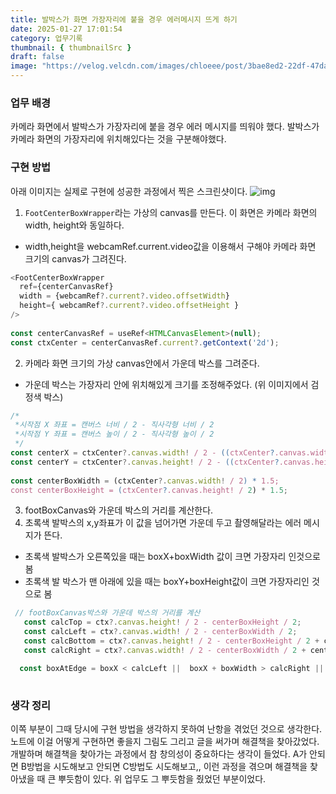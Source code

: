 ```yaml
---
title: 발박스가 화면 가장자리에 붙을 경우 에러메시지 뜨게 하기
date: 2025-01-27 17:01:54
category: 업무기록
thumbnail: { thumbnailSrc }
draft: false
image: "https://velog.velcdn.com/images/chloeee/post/3bae8ed2-22df-47da-9d98-1b38c768ced0/image.png"
---
```


### 업무 배경
카메라 화면에서 발박스가 가장자리에 붙을 경우 에러 메시지를 띄워야 했다.
발박스가 카메라 화면의 가장자리에 위치해있다는 것을 구분해야했다.



### 구현 방법
아래 이미지는 실제로 구현에 성공한 과정에서 찍은 스크린샷이다.
<img src="https://velog.velcdn.com/images/chloeee/post/46dfd585-9223-4897-9b50-1a5d90c96184/image.png" alt="img" />

1. `FootCenterBoxWrapper`라는 가상의 canvas를 만든다. 이 화면은 카메라 화면의 width, height와 동일하다.
- width,height을 webcamRef.current.video값을 이용해서 구해야 카메라 화면 크기의 canvas가 그려진다.
```js
<FootCenterBoxWrapper
  ref={centerCanvasRef}
  width = {webcamRef?.current?.video.offsetWidth}
  height={ webcamRef?.current?.video.offsetHeight }
/>
                        
const centerCanvasRef = useRef<HTMLCanvasElement>(null);
const ctxCenter = centerCanvasRef.current?.getContext('2d');

```
2.  카메라 화면 크기의 가상 canvas안에서 가운데 박스를 그려준다.
- 가운데 박스는 가장자리 안에 위치해있게 크기를 조정해주었다. (위 이미지에서 검정색 박스)

```js
/*
 *시작점 X 좌표 = 캔버스 너비 / 2 - 직사각형 너비 / 2
 *시작점 Y 좌표 = 캔버스 높이 / 2 - 직사각형 높이 / 2
 */
const centerX = ctxCenter?.canvas.width! / 2 - ((ctxCenter?.canvas.width! / 2) * 1.5) / 2;
const centerY = ctxCenter?.canvas.height! / 2 - ((ctxCenter?.canvas.height! / 2) * 1.5) / 2;
                        
const centerBoxWidth = (ctxCenter?.canvas.width! / 2) * 1.5;
const centerBoxHeight = (ctxCenter?.canvas.height! / 2) * 1.5;

```
3. footBoxCanvas와 가운데 박스의 거리를 계산한다. 
4. 초록색 발박스의 x,y좌표가 이 값을 넘어가면 가운데 두고 촬영해달라는 에러 메시지가 뜬다.
- 초록색 발박스가 오른쪽있을 때는 boxX+boxWidth 값이 크면 가장자리 인것으로 봄
- 초록색 발 박스가 맨 아래에 있을 때는 boxY+boxHeight값이 크면 가장자리인 것으로 봄

```js
 // footBoxCanvas박스와 가운데 박스의 거리를 계산
   const calcTop = ctx?.canvas.height! / 2 - centerBoxHeight / 2;
   const calcLeft = ctx?.canvas.width! / 2 - centerBoxWidth / 2;
   const calcBottom = ctx?.canvas.height! / 2 - centerBoxHeight / 2 + centerBoxHeight;
   const calcRight = ctx?.canvas.width! / 2 - centerBoxWidth / 2 + centerBoxWidth;

  const boxAtEdge = boxX < calcLeft ||  boxX + boxWidth > calcRight || boxY < calcTop || boxY + boxHeight > calcBottom;
                        
```

### 생각 정리

이쪽 부분이 그때 당시에 구현 방법을 생각하지 못하여 난항을 겪었던 것으로 생각한다.
노트에 이걸 어떻게 구현하면 좋을지 그림도 그리고 글을 써가며 해결책을 찾아갔었다.
개발하며 해결책을 찾아가는 과정에서 참 창의성이 중요하다는 생각이 들었다.
A가 안되면 B방법을 시도해보고 안되면 C방법도 시도해보고,, 이런 과정을 겪으며 해결책을 찾아냈을 때 큰 뿌듯함이 있다.
위 업무도 그 뿌듯함을 줬었던 부분이었다.